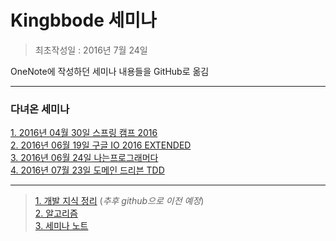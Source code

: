 # **Kingbbode 세미나**
> 최초작성일 : 2016년 7월 24일

OneNote에 작성하던 세미나 내용들을 GitHub로 옮김

***

### 다녀온 세미나
[1. 2016년 04월 30일 스프링 캠프 2016](https://github.com/kingbbode/seminar/blob/master/seminar/160430-spring-camp-2016.md)  
[2. 2016년 06월 19일 구글 IO 2016 EXTENDED](https://github.com/kingbbode/seminar/blob/master/seminar/160619-google-io-2016-extended.md)  
[3. 2016년 06월 24일 나는프로그래머다](https://github.com/kingbbode/seminar/blob/master/seminar/160624-na-p-da.md)  
[4. 2016년 07월 23일 도메인 드리븐 TDD](https://github.com/kingbbode/seminar/blob/master/seminar/20160723-domain-driven-TDD.md)  

***

> [1. 개발 지식 정리](http://kingbbode.tistory.com) (*추후 github으로 이전 예정*)  
> [2. 알고리즘](http://kingbbode.github.io/algorithm/)    
> [3. 세미나 노트](https://kingbbode.github.io/seminar/)   